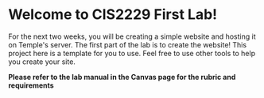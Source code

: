 # Welcome to CIS2229 First Lab!
For the next two weeks, you will be creating a simple website and hosting it on Temple's server.
The first part of the lab is to create the website! This project here is a template for you to use.
Feel free to use other tools to help you create your site.

**Please refer to the lab manual in the Canvas page for the rubric and requirements**
